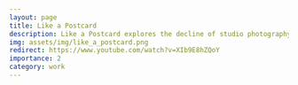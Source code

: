 ```yaml
---
layout: page
title: Like a Postcard 
description: Like a Postcard explores the decline of studio photography.
img: assets/img/like_a_postcard.png
redirect: https://www.youtube.com/watch?v=XIb9E8hZQoY
importance: 2
category: work
---
```

